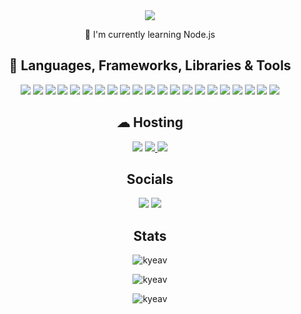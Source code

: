 <div align="center">
 <img src="https://readme-typing-svg.herokuapp.com/?lines=Hey,+I%27m+Kylie+%F0%9F%91%8B;&center=true&size=30" />
 </div>
 
 <p align="center">🧠 I'm currently learning Node.js<p>

<h2 align="center">🚀 Languages, Frameworks, Libraries & Tools</h2>
<p align="center"> 
<a> 
  <img src="https://img.shields.io/badge/css3-%231572B6.svg?style=for-the-badge&logo=css3&logoColor=white"/> 
</a> 
  
<a> 
<img src="https://img.shields.io/badge/html5-%23E34F26.svg?style=for-the-badge&logo=html5&logoColor=white"/> 
</a> 
  
<a> 
<img src="https://img.shields.io/badge/JavaScript-F7DF1E?style=for-the-badge&logo=javascript&logoColor=black"/> 
</a>
  
<a>
<img src="https://img.shields.io/badge/React-20232A?style=for-the-badge&logo=react&logoColor=61DAFB"/>
</a>
 
<a>
<img src="https://img.shields.io/badge/firebase-ffca28?style=for-the-badge&logo=firebase&logoColor=black"/>
</a>

<a>
<img src="https://img.shields.io/badge/next.js-000000?style=for-the-badge&logo=nextdotjs&logoColor=white"/>
</a>
 
<a>
<img src="https://img.shields.io/badge/npm-CB3837?style=for-the-badge&logo=npm&logoColor=white"/>
</a>
 
<a>
<img src="https://img.shields.io/badge/Material%20UI-007FFF?style=for-the-badge&logo=mui&logoColor=white"/>
</a>

<a>
<img src="https://img.shields.io/badge/React_Router-CA4245?style=for-the-badge&logo=react-router&logoColor=white"/>
</a>
 
<a>
<img src="https://img.shields.io/badge/Redux-593D88?style=for-the-badge&logo=redux&logoColor=white"/>
</a>
 
<a>
<img src="https://img.shields.io/badge/Tailwind_CSS-38B2AC?style=for-the-badge&logo=tailwind-css&logoColor=white"/>
</a>
 
<a>
<img src="https://img.shields.io/badge/Yarn-2C8EBB?style=for-the-badge&logo=yarn&logoColor=white"/>
</a>
 
<a>
<img src="https://img.shields.io/badge/Font_Awesome-339AF0?style=for-the-badge&logo=fontawesome&logoColor=white"/>
</a>
 
<a>
<img src="https://img.shields.io/badge/TypeScript-007ACC?style=for-the-badge&logo=typescript&logoColor=white"/>
</a>
 
<a>
<img src="https://img.shields.io/badge/Sass-CC6699?style=for-the-badge&logo=sass&logoColor=white"/>
</a>
 
<a>
<img src="https://img.shields.io/badge/Less-1D365D.svg?style=for-the-badge&logo=Less&logoColor=white"/>
</a>
 
<a>
<img src="https://img.shields.io/badge/PostCSS-DD3A0A.svg?style=for-the-badge&logo=PostCSS&logoColor=white"/>
</a>
 
<a>
<img src="https://img.shields.io/badge/Axios-5A29E4.svg?style=for-the-badge&logo=Axios&logoColor=white"/>
</a>
 
<a>
<img src="https://img.shields.io/badge/Figma-F24E1E.svg?style=for-the-badge&logo=Figma&logoColor=white"/>
</a>
 
<a>
<img src="https://img.shields.io/badge/Vite-646CFF.svg?style=for-the-badge&logo=Vite&logoColor=white"/>
</a>
 
<a>
<img src="https://img.shields.io/badge/React%20Query-FF4154.svg?style=for-the-badge&logo=React-Query&logoColor=white"/>
</a> 
</p>

<h2 align="center">☁ Hosting</h2>
<div align="center">
<a>
<img src="https://img.shields.io/badge/Heroku-430098?style=for-the-badge&logo=heroku&logoColor=white" />
</a>

<a href="https://vercel.com/kyeav" target="_blank" rel="noopener noreferrer">
<img src="https://img.shields.io/badge/Vercel-000000?style=for-the-badge&logo=vercel&logoColor=white" />
</a>
 
<a>
<img src="https://img.shields.io/badge/Netlify-00C7B7.svg?style=for-the-badge&logo=Netlify&logoColor=white"/>
</a>
</div>

<h2 align="center">Socials</h2>
<div align="center"/>
<a>
<img src="https://img.shields.io/badge/-LeetCode-FFA116?style=for-the-badge&logo=LeetCode&logoColor=black" />
</a>

<a href="https://www.linkedin.com/in/kylie-arellano-824875237/" target="_blank" rel="noopener noreferrer">
<img src="https://img.shields.io/badge/LinkedIn-0077B5?style=for-the-badge&logo=linkedin&logoColor=white" />
</a>

</div>

<h2 align="center">Stats</h2>

<p align="center">
<img src="https://github-readme-stats.vercel.app/api?username=kyeav&show_icons=true&locale=en&theme=dark" alt="kyeav" />
</p>
 
<p align="center">
<img src="https://github-readme-streak-stats.herokuapp.com/?user=kyeav&&theme=dark" alt="kyeav" />
</p>

<p align="center">
<img src="https://github-profile-trophy.vercel.app/?username=kyeav&theme=dark" alt="kyeav" />
</p>

<!---
kyeav/kyeav is a ✨ special ✨ repository because its `README.md` (this file) appears on your GitHub profile.
You can click the Preview link to take a look at your changes.
--->
